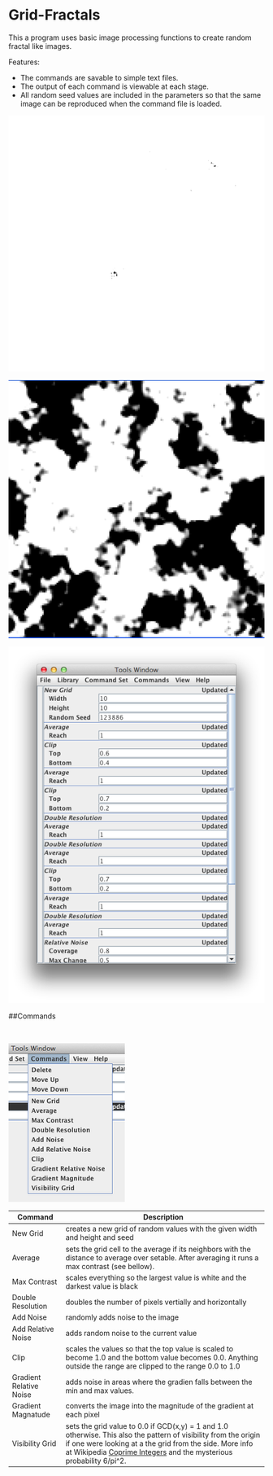 Grid-Fractals
=============



This a program uses basic image processing functions to create random
fractal like images. 

Features:

* The commands are savable to simple text files. 
* The output of each command is viewable at each stage. 
* All random seed values are included in the parameters so that the same image can be reproduced when the command file is loaded.


![image](saved-images/simpleDoubleRelativeNoise.png)

![image](saved-images/Clip0002.png)

![image](doc-images/tools-window.png )


##Commands

<br>


![Commands Menu](doc-images/commands-menu.png)


 Command | Description 
 -- | -- 
 New Grid | creates a new grid of random values with the given width and height and seed
 Average  | sets the grid cell to the average if its neighbors with the distance to average over setable. After averaging it runs a max contrast (see bellow).
 Max Contrast | scales everything so the largest value is white and the darkest value is black
Double Resolution | doubles the number of pixels vertially and horizontally
Add Noise | randomly adds noise to the image
Add Relative Noise | adds random noise to the current value
Clip | scales the values so that the top value is scaled to become 1.0 and the bottom value becomes 0.0. Anything outside the range are clipped to the range 0.0 to 1.0
Gradient Relative Noise | adds noise in areas where the gradien falls between the min and max values.
Gradient Magnatude| converts the image into the magnitude of the gradient at each pixel
Visibility Grid| sets the grid value to 0.0 if GCD(x,y) = 1 and 1.0 otherwise. This also the pattern of visibility from the origin if one were looking at a the grid from the side. More info at Wikipedia [Coprime Integers](http://en.wikipedia.org/wiki/Coprime_integers) and the mysterious probability 6/pi^2.
